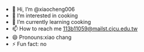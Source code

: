 - 👋 Hi, I’m @xiaocheng006
- 👀 I’m interested in cooking
- 🌱 I’m currently learning cooking
- 📫 How to reach me 113b11059@mailst.cjcu.edu.tw
- 😄 Pronouns:xiao chang
- ⚡ Fun fact: no

<!---
xiaocheng006/xiaocheng006 is a ✨ special ✨ repository because its `README.md` (this file) appears on your GitHub profile.
You can click the Preview link to take a look at your changes.
--->
